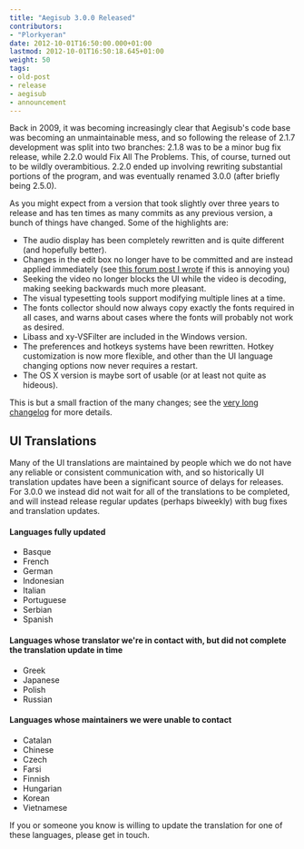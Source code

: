 ```yaml
---
title: "Aegisub 3.0.0 Released"
contributors:
- "Plorkyeran"
date: 2012-10-01T16:50:00.000+01:00
lastmod: 2012-10-01T16:50:18.645+01:00
weight: 50
tags:
- old-post
- release
- aegisub
- announcement
---
```

Back in 2009, it was becoming increasingly clear that Aegisub's code base was becoming an unmaintainable mess, and so following the release of 2.1.7 development was split into two branches: 2.1.8 was to be a minor bug fix release, while 2.2.0 would Fix All The Problems. This, of course, turned out to be wildly overambitious. 2.2.0 ended up involving rewriting substantial portions of the program, and was eventually renamed 3.0.0 (after briefly being 2.5.0).

As you might expect from a version that took slightly over three years to release and has ten times as many commits as any previous version, a bunch of things have changed. Some of the highlights are:
* The audio display has been completely rewritten and is quite different (and hopefully better).
* Changes in the edit box no longer have to be committed and are instead applied immediately (see [this forum post I wrote](http://forum.aegisub.org/viewtopic.php?f=8&t=64469) if this is annoying you)
* Seeking the video no longer blocks the UI while the video is decoding, making seeking backwards much more pleasant.
* The visual typesetting tools support modifying multiple lines at a time.
* The fonts collector should now always copy exactly the fonts required in all cases, and warns about cases where the fonts will probably not work as desired.
* Libass and xy-VSFilter are included in the Windows version.
* The preferences and hotkeys systems have been rewritten. Hotkey customization is now more flexible, and other than the UI language changing options now never requires a restart.
* The OS X version is maybe sort of usable (or at least not quite as hideous).

This is but a small fraction of the many changes; see the [very long changelog](http://www.aegisub.org/changelog/3.0.0) for more details.

UI Translations
---------------

Many of the UI translations are maintained by people which we do not have any reliable or consistent communication with, and so historically UI translation updates have been a significant source of delays for releases. For 3.0.0 we instead did not wait for all of the translations to be completed, and will instead release regular updates (perhaps biweekly) with bug fixes and translation updates.
#### Languages fully updated

* Basque
* French
* German
* Indonesian
* Italian
* Portuguese
* Serbian
* Spanish

#### Languages whose translator we're in contact with, but did not complete the translation update in time

* Greek
* Japanese
* Polish
* Russian

#### Languages whose maintainers we were unable to contact

* Catalan
* Chinese
* Czech
* Farsi
* Finnish
* Hungarian
* Korean
* Vietnamese

If you or someone you know is willing to update the translation for one of these languages, please get in touch.



